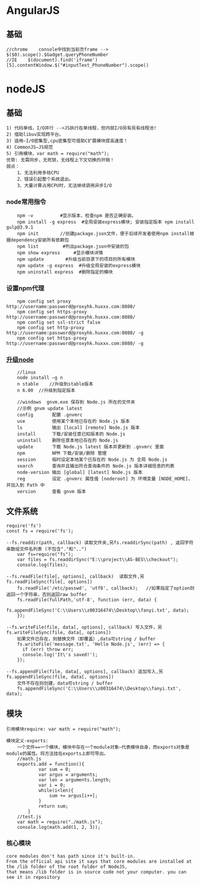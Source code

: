 
# AngularJS
## 基础
    //chrome    console中找到当前页frame --> $($0).scope().$Gadget.queryPhoneNumber
    //IE    $(document).find('iframe')[5].contentWindow.$("#inputText_PhoneNumber").scope()

# nodeJS
## 基础
    1) 代码单线，I/O并行 -->JS执行在单线程，但内部I/O另有另有线程池!
    2) 借助libuv实现跨平台。
    3) 适用—I/O密集型,cpu密集型可借助C扩展模块提高速度！
    4) CommonJS—JS规范
    5) 引用模块，var math = require("math");
    优势: 无需同步，无死锁，无线程上下文切换的开销！
    弱点：
        1、无法利用多核CPU
        2、错误引起整个系统退出。
        3、大量计算占用CPU时，无法继续调用异步I/O

### node常用指令
        npm -v          #显示版本，检查npm 是否正确安装。
        npm install -g express  #全局安装express模块; 安装指定版本 npm install gulp@3.9.1
        npm init        //创建package.json文件，便于后续开发者使用npm install根据dependency安装所有依赖包
        npm list         #列出package.json中安装的包
        npm show express     #显示模块详情
        npm update        #升级当前目录下的项目的所有模块
        npm update -g express  #升级全局安装的express模块
        npm uninstall express  #删除指定的模块

### 设置npm代理
        npm config set proxy http://username:password@proxyhk.huxxx.com:8080/
        npm config set https-proxy http://username:password@proxyhk.huxxx.com:8080/
        npm config set ssl-strict false
        npm config set http-proxy http://username:password@proxyhk.huxxx.com:8080/ -g
        npm config set https-proxy http://username:password@proxyhk.huxxx.com:8080/ -g


### [升级node](http://www.jb51.net/article/52409.htm)
        //linux
        node install –g n
        n stable    //升级到stable版本
        n 6.00  //升级到指定版本
        
        //windows  gnvm.exe 保存到 Node.js 所在的文件夹
        //示例 gnvm update latest
        config       配置 .gnvmrc
        use          使用某个本地已存在的 Node.js 版本
        ls           输出 [local] [remote] Node.js 版本
        install      下载/安装任意已知版本的 Node.js
        uninstall    删除任意本地已存在的 Node.js
        update       下载 Node.js latest 版本并更新到 .gnvmrc 里面
        npm          NPM 下载/安装/删除 管理
        session      临时设定本地某个已存在的 Node.js 为 全局 Node.js
        search       查询并且输出符合查询条件的 Node.js 版本详细信息的列表
        node-version 输出 [global] [latest] Node.js 版本
        reg          设定 .gnvmrc 属性值 [noderoot] 为 环境变量 [NODE_HOME]，并加入到 Path 中
        version      查看 gnvm 版本

 
## 文件系统
    require('fs')
    const fs = require('fs');
    
    --fs.readdir(path, callback) 读取文件夹,另fs.readdirSync(path) , 返回字符串数组文件名列表 (不包含"."和"..")
        var fs=require("fs");  
        var files = fs.readdirSync("E:\\project\\AS-BES\\checkout");
        console.log(files);

    --fs.readFile(file[, options], callback)  读取文件,另fs.readFileSync(file[, options])
        fs.readFile('/etc/passwd', 'utf8', callback);   //如果指定了option则返回一个字符串，否则返回raw buffer
        fs.readFile(fullPath,'utf-8', function (err, data) {
              fs.appendFileSync('C:\\Users\\z00316474\\Desktop\\fanyi.txt', data);
        });

    --fs.writeFile(file, data[, options], callback) 写入文件，另fs.writeFileSync(file, data[, options]) 
        如果文件已存在，则替换文件（即覆盖）,data可string / buffer
        fs.writeFile('message.txt', 'Hello Node.js', (err) => {
          if (err) throw err;
          console.log('It\'s saved!');
        });

    --fs.appendFile(file, data[, options], callback) 追加写入,另fs.appendFileSync(file, data[, options])
        文件不存在则创建，data可string / buffer
        fs.appendFileSync('C:\\Users\\z00316474\\Desktop\\fanyi.txt', data);

## 模块
    引用模块require: var math = require("math");
    
    模块定义-exports: 
        一个文件==一个模块，模块中存在一个module对象—代表模块自身，而exports对象是module的属性。将方法挂在exports上即可导出。
        //math.js
        exports.add = function(){
                var sum = 0;
                var argus = arguments;
                var len = arguments.length;
                var i = 0;
                while(i<len){
                    sum += argus[i++];
                }
                return sum;
            }
        //test.js
        var math = require("./math.js");
        console.log(math.add(1, 2, 3));

### 核心模块
    core modules don't has path since it's built-in.
    From the official api site it says that core modules are installed at the /lib folder of the root folder of NodeJS,
    that means /lib folder is in source code not your computer. you can see it in repository
